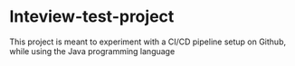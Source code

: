 # Inteview-test-project
 This project is meant to experiment with a CI/CD pipeline setup on Github, while using the Java programming language
